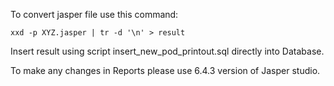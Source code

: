 To convert jasper file use this command:
```
xxd -p XYZ.jasper | tr -d '\n' > result
```
Insert result using script insert_new_pod_printout.sql directly into Database.

To make any changes in Reports please use 6.4.3 version of Jasper studio.

